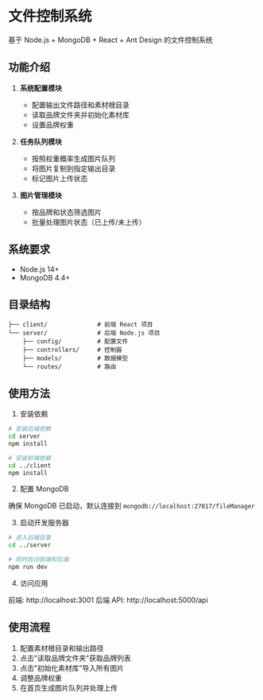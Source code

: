 # 文件控制系统

基于 Node.js + MongoDB + React + Ant Design 的文件控制系统

## 功能介绍

1. **系统配置模块**
   - 配置输出文件路径和素材根目录
   - 读取品牌文件夹并初始化素材库
   - 设置品牌权重

2. **任务队列模块**
   - 按照权重概率生成图片队列
   - 将图片复制到指定输出目录
   - 标记图片上传状态

3. **图片管理模块**
   - 按品牌和状态筛选图片
   - 批量处理图片状态（已上传/未上传）

## 系统要求

- Node.js 14+
- MongoDB 4.4+

## 目录结构

```
├── client/              # 前端 React 项目
└── server/              # 后端 Node.js 项目
    ├── config/          # 配置文件
    ├── controllers/     # 控制器
    ├── models/          # 数据模型
    └── routes/          # 路由
```

## 使用方法

1. 安装依赖

```bash
# 安装后端依赖
cd server
npm install

# 安装前端依赖
cd ../client
npm install
```

2. 配置 MongoDB

确保 MongoDB 已启动，默认连接到 `mongodb://localhost:27017/fileManager`

3. 启动开发服务器

```bash
# 进入后端目录
cd ../server

# 同时启动前端和后端
npm run dev
```

4. 访问应用

前端: http://localhost:3001
后端 API: http://localhost:5000/api

## 使用流程

1. 配置素材根目录和输出路径
2. 点击"读取品牌文件夹"获取品牌列表
3. 点击"初始化素材库"导入所有图片
4. 调整品牌权重
5. 在首页生成图片队列并处理上传 